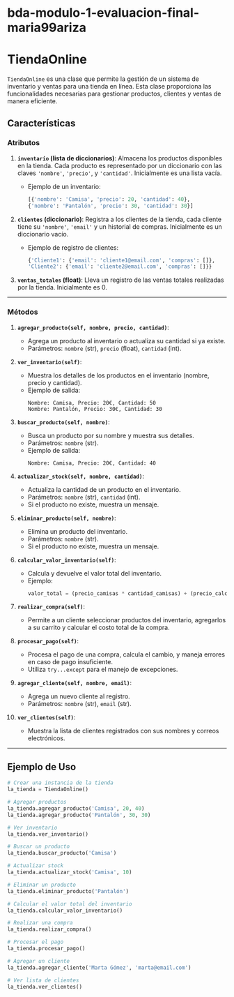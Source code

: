 # bda-modulo-1-evaluacion-final-maria99ariza

# TiendaOnline

`TiendaOnline` es una clase que permite la gestión de un sistema de inventario y ventas para una tienda en línea. Esta clase proporciona las funcionalidades necesarias para gestionar productos, clientes y ventas de manera eficiente.

## Características

### Atributos

1. **`inventario` (lista de diccionarios)**: Almacena los productos disponibles en la tienda. Cada producto es representado por un diccionario con las claves `'nombre'`, `'precio'`, y `'cantidad'`. Inicialmente es una lista vacía.
   
   - Ejemplo de un inventario:
     ```python
     [{'nombre': 'Camisa', 'precio': 20, 'cantidad': 40},
     {'nombre': 'Pantalón', 'precio': 30, 'cantidad': 30}]
     ```

2. **`clientes` (diccionario)**: Registra a los clientes de la tienda, cada cliente tiene su `'nombre'`, `'email'` y un historial de compras. Inicialmente es un diccionario vacío.
   
   - Ejemplo de registro de clientes:
     ```python
     {'Cliente1': {'email': 'cliente1@email.com', 'compras': []},
     'Cliente2': {'email': 'cliente2@email.com', 'compras': []}}
     ```

3. **`ventas_totales` (float)**: Lleva un registro de las ventas totales realizadas por la tienda. Inicialmente es 0.

---

### Métodos

1. **`agregar_producto(self, nombre, precio, cantidad)`**:
   - Agrega un producto al inventario o actualiza su cantidad si ya existe.
   - Parámetros: `nombre` (str), `precio` (float), `cantidad` (int).

2. **`ver_inventario(self)`**:
   - Muestra los detalles de los productos en el inventario (nombre, precio y cantidad).
   - Ejemplo de salida:
     ```
     Nombre: Camisa, Precio: 20€, Cantidad: 50
     Nombre: Pantalón, Precio: 30€, Cantidad: 30
     ```

3. **`buscar_producto(self, nombre)`**:
   - Busca un producto por su nombre y muestra sus detalles.
   - Parámetros: `nombre` (str).
   - Ejemplo de salida:
     ```
     Nombre: Camisa, Precio: 20€, Cantidad: 40
     ```

4. **`actualizar_stock(self, nombre, cantidad)`**:
   - Actualiza la cantidad de un producto en el inventario.
   - Parámetros: `nombre` (str), `cantidad` (int).
   - Si el producto no existe, muestra un mensaje.

5. **`eliminar_producto(self, nombre)`**:
   - Elimina un producto del inventario.
   - Parámetros: `nombre` (str).
   - Si el producto no existe, muestra un mensaje.

6. **`calcular_valor_inventario(self)`**:
   - Calcula y devuelve el valor total del inventario.
   - Ejemplo:
     ```python
     valor_total = (precio_camisas * cantidad_camisas) + (precio_calcetines * cantidad_calcetines)
     ```

7. **`realizar_compra(self)`**:
   - Permite a un cliente seleccionar productos del inventario, agregarlos a su carrito y calcular el costo total de la compra.

8. **`procesar_pago(self)`**:
   - Procesa el pago de una compra, calcula el cambio, y maneja errores en caso de pago insuficiente.
   - Utiliza `try...except` para el manejo de excepciones.

9. **`agregar_cliente(self, nombre, email)`**:
   - Agrega un nuevo cliente al registro.
   - Parámetros: `nombre` (str), `email` (str).

10. **`ver_clientes(self)`**:
    - Muestra la lista de clientes registrados con sus nombres y correos electrónicos.

---

## Ejemplo de Uso

```python
# Crear una instancia de la tienda
la_tienda = TiendaOnline()

# Agregar productos
la_tienda.agregar_producto('Camisa', 20, 40)
la_tienda.agregar_producto('Pantalón', 30, 30)

# Ver inventario
la_tienda.ver_inventario()

# Buscar un producto
la_tienda.buscar_producto('Camisa')

# Actualizar stock
la_tienda.actualizar_stock('Camisa', 10)

# Eliminar un producto
la_tienda.eliminar_producto('Pantalón')

# Calcular el valor total del inventario
la_tienda.calcular_valor_inventario()

# Realizar una compra
la_tienda.realizar_compra()

# Procesar el pago
la_tienda.procesar_pago()

# Agregar un cliente
la_tienda.agregar_cliente('Marta Gómez', 'marta@email.com')

# Ver lista de clientes
la_tienda.ver_clientes()
